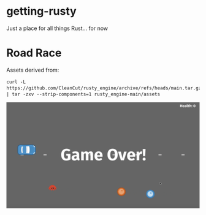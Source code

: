 # getting-rusty

Just a place for all things Rust... for now

# Road Race

Assets derived from:

```
curl -L https://github.com/CleanCut/rusty_engine/archive/refs/heads/main.tar.gz | tar -zxv --strip-components=1 rusty_engine-main/assets
```

[![Road Race](assets/game_preview.png)](assets/road_race.mov)
